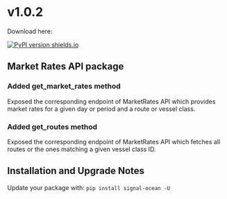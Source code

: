 # v1.0.2
Download here:

[![PyPI version shields.io](https://img.shields.io/pypi/v/signal-ocean.svg)](https://pypi.python.org/pypi/signal-ocean/)

## Market Rates API package
### Added get_market_rates method
Exposed the corresponding endpoint of MarketRates API which provides market rates for a given day or period and a route or vessel class.

### Added get_routes method
Exposed the corresponding endpoint of MarketRates API which fetches all routes or the ones matching a given vessel class ID.

## Installation and Upgrade Notes
Update your package with:
`pip install signal-ocean -U`



